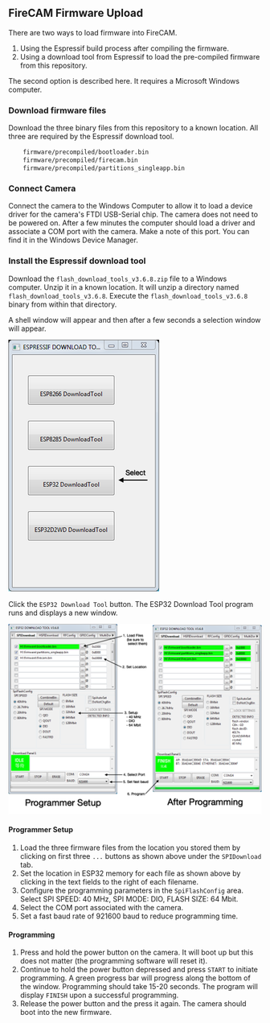 ## FireCAM Firmware Upload
There are two ways to load firmware into FireCAM.

1. Using the Espressif build process after compiling the firmware.
2. Using a download tool from Espressif to load the pre-compiled firmware from this repository.

The second option is described here.  It requires a Microsoft Windows computer.

### Download firmware files
Download the three binary files from this repository to a known location.  All three are required by the Espressif download tool.

```
	firmware/precompiled/bootloader.bin
	firmware/precompiled/firecam.bin
	firmware/precompiled/partitions_singleapp.bin
```

### Connect Camera
Connect the camera to the Windows Computer to allow it to load a device driver for the camera's FTDI USB-Serial chip.  The camera does not need to be powered on.  After a few minutes the computer should load a driver and associate a COM port with the camera.  Make a note of this port.  You can find it in the Windows Device Manager.

### Install the Espressif download tool
Download the `flash_download_tools_v3.6.8.zip` file to a Windows computer.  Unzip it in a known location.  It will unzip a directory named `flash_download_tools_v3.6.8`.  Execute the ```flash_download_tools_v3.6.8``` binary from within that directory.

A shell window will appear and then after a few seconds a selection window will appear.

![Espressif Tool Selection](pictures/tool_selection.png)

Click the `ESP32 Download Tool` button.  The ESP32 Download Tool program runs and displays a new window.

![Espressif ESP32 Download Tool](pictures/program_setup.png)

#### Programmer Setup

1. Load the three firmware files from the location you stored them by clicking on first three `...` buttons as shown above under the `SPIDownload` tab.
2. Set the location in ESP32 memory for each file as shown above by clicking in the text fields to the right of each filename.
3. Configure the programming parameters in the `SpiFlashConfig` area.  Select SPI SPEED: 40 MHz, SPI MODE: DIO, FLASH SIZE: 64 Mbit.
4. Select the COM port associated with the camera.
5. Set a fast baud rate of 921600 baud to reduce programming time.

#### Programming

1. Press and hold the power button on the camera.  It will boot up but this does not matter (the programming software will reset it).
2. Continue to hold the power button depressed and press `START` to initiate programming.  A green progress bar will progress along the bottom of the window.  Programming should take 15-20 seconds.  The program will display `FINISH` upon a successful programming.
3. Release the power button and the press it again.  The camera should boot into the new firmware.

